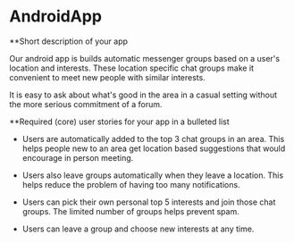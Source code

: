 # AndroidApp

**Short description of your app

Our android app is builds automatic messenger groups based on a user's location and interests. These location specific chat groups make it convenient to meet new people with similar interests. 

It is easy to ask about what's good in the area in a casual setting without the more serious commitment of a forum. 

**Required (core) user stories for your app in a bulleted list

* Users are automatically added to the top 3 chat groups in an area. This helps people new to an area get location based suggestions that would encourage in person meeting. 

* Users also leave groups automatically when they leave a location. This helps reduce the problem of having too many notifications. 

* Users can pick their own personal top 5 interests and join those chat groups. The limited number of groups helps prevent spam. 

* Users can leave a group and choose new interests at any time.

